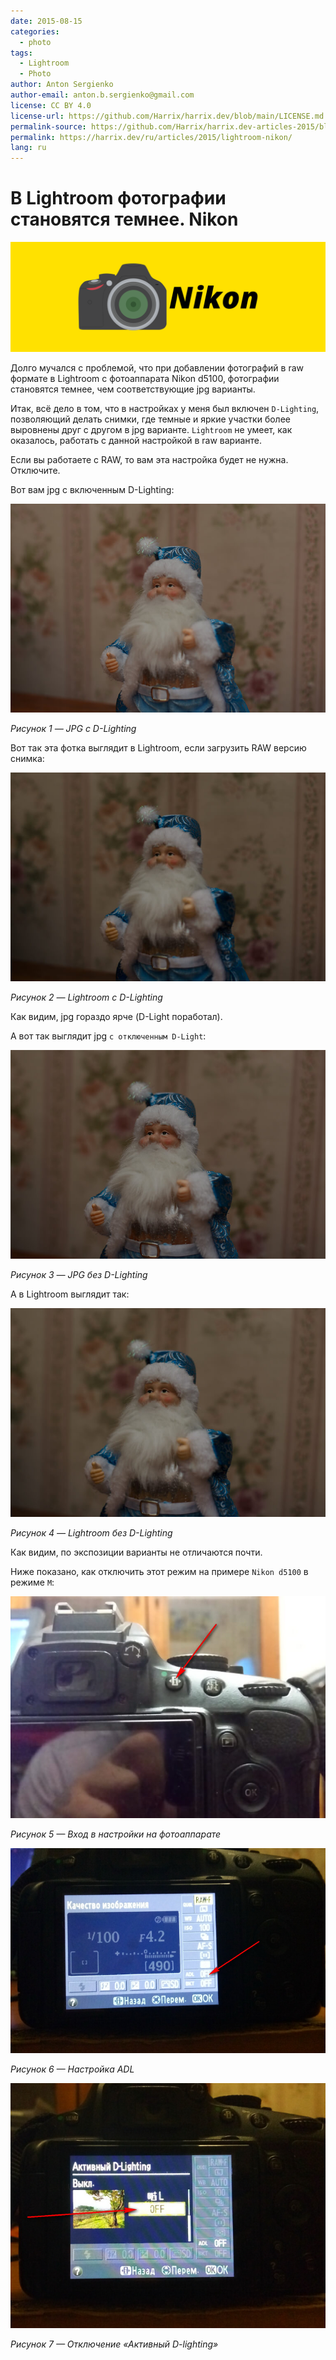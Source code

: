 ```yaml
---
date: 2015-08-15
categories:
  - photo
tags:
  - Lightroom
  - Photo
author: Anton Sergienko
author-email: anton.b.sergienko@gmail.com
license: CC BY 4.0
license-url: https://github.com/Harrix/harrix.dev/blob/main/LICENSE.md
permalink-source: https://github.com/Harrix/harrix.dev-articles-2015/blob/main/lightroom-nikon/lightroom-nikon.md
permalink: https://harrix.dev/ru/articles/2015/lightroom-nikon/
lang: ru
---
```


# В Lightroom фотографии становятся темнее. Nikon

![Featured image](featured-image.svg)

Долго мучался с проблемой, что при добавлении фотографий в raw формате в Lightroom с фотоаппарата Nikon d5100, фотографии становятся темнее, чем соответствующие jpg варианты.

Итак, всё дело в том, что в настройках у меня был включен `D-Lighting`, позволяющий делать снимки, где темные и яркие участки более выровнены друг с другом в jpg варианте. `Lightroom` не умеет, как оказалось, работать с данной настройкой в raw варианте.

Если вы работаете с RAW, то вам эта настройка будет не нужна. Отключите.

Вот вам jpg с включенным D-Lighting:

![JPG с D-Lighting](img/jpg-with-d-lighting.jpg)

_Рисунок 1 — JPG с D-Lighting_

Вот так эта фотка выглядит в Lightroom, если загрузить RAW версию снимка:

![Lightroom с D-Lighting](img/lightroom-with-d-lighting.jpg)

_Рисунок 2 — Lightroom с D-Lighting_

Как видим, jpg гораздо ярче (D-Light поработал).

А вот так выглядит jpg `с отключенным D-Light`:

![JPG без D-Lighting](img/jpg-without-d-lighting.jpg)

_Рисунок 3 — JPG без D-Lighting_

А в Lightroom выглядит так:

![Lightroom без D-Lighting](img/lightroom-without-d-lighting.jpg)

_Рисунок 4 — Lightroom без D-Lighting_

Как видим, по экспозиции варианты не отличаются почти.

Ниже показано, как отключить этот режим на примере `Nikon d5100` в режиме `M`:

![Вход в настройки на фотоаппарате](img/settings_01.jpg)

_Рисунок 5 — Вход в настройки на фотоаппарате_

![Настройка ADL](img/settings_02.jpg)

_Рисунок 6 — Настройка ADL_

![Отключение «Активный D-lighting»](img/settings_03.jpg)

_Рисунок 7 — Отключение «Активный D-lighting»_
